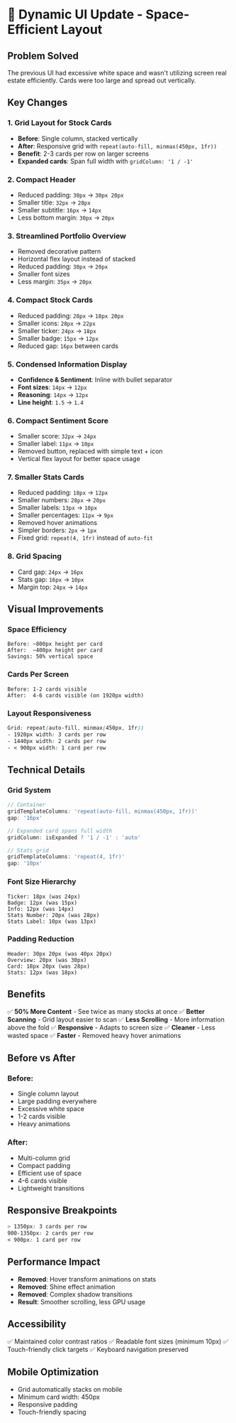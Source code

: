 # 🎯 Dynamic UI Update - Space-Efficient Layout

## Problem Solved
The previous UI had excessive white space and wasn't utilizing screen real estate efficiently. Cards were too large and spread out vertically.

## Key Changes

### 1. **Grid Layout for Stock Cards**
- **Before**: Single column, stacked vertically
- **After**: Responsive grid with `repeat(auto-fill, minmax(450px, 1fr))`
- **Benefit**: 2-3 cards per row on larger screens
- **Expanded cards**: Span full width with `gridColumn: '1 / -1'`

### 2. **Compact Header**
- Reduced padding: `30px` → `30px 20px`
- Smaller title: `32px` → `28px`
- Smaller subtitle: `16px` → `14px`
- Less bottom margin: `30px` → `20px`

### 3. **Streamlined Portfolio Overview**
- Removed decorative pattern
- Horizontal flex layout instead of stacked
- Reduced padding: `30px` → `20px`
- Smaller font sizes
- Less margin: `35px` → `20px`

### 4. **Compact Stock Cards**
- Reduced padding: `28px` → `18px 20px`
- Smaller icons: `28px` → `22px`
- Smaller ticker: `24px` → `18px`
- Smaller badge: `15px` → `12px`
- Reduced gap: `16px` between cards

### 5. **Condensed Information Display**
- **Confidence & Sentiment**: Inline with bullet separator
- **Font sizes**: `14px` → `12px`
- **Reasoning**: `14px` → `12px`
- **Line height**: `1.5` → `1.4`

### 6. **Compact Sentiment Score**
- Smaller score: `32px` → `24px`
- Smaller label: `11px` → `10px`
- Removed button, replaced with simple text + icon
- Vertical flex layout for better space usage

### 7. **Smaller Stats Cards**
- Reduced padding: `18px` → `12px`
- Smaller numbers: `28px` → `20px`
- Smaller labels: `13px` → `10px`
- Smaller percentages: `11px` → `9px`
- Removed hover animations
- Simpler borders: `2px` → `1px`
- Fixed grid: `repeat(4, 1fr)` instead of `auto-fit`

### 8. **Grid Spacing**
- Card gap: `24px` → `16px`
- Stats gap: `16px` → `10px`
- Margin top: `24px` → `14px`

## Visual Improvements

### Space Efficiency
```
Before: ~800px height per card
After:  ~400px height per card
Savings: 50% vertical space
```

### Cards Per Screen
```
Before: 1-2 cards visible
After:  4-6 cards visible (on 1920px width)
```

### Layout Responsiveness
```css
Grid: repeat(auto-fill, minmax(450px, 1fr))
- 1920px width: 3 cards per row
- 1440px width: 2 cards per row
- < 900px width: 1 card per row
```

## Technical Details

### Grid System
```javascript
// Container
gridTemplateColumns: 'repeat(auto-fill, minmax(450px, 1fr))'
gap: '16px'

// Expanded card spans full width
gridColumn: isExpanded ? '1 / -1' : 'auto'

// Stats grid
gridTemplateColumns: 'repeat(4, 1fr)'
gap: '10px'
```

### Font Size Hierarchy
```
Ticker: 18px (was 24px)
Badge: 12px (was 15px)
Info: 12px (was 14px)
Stats Number: 20px (was 28px)
Stats Label: 10px (was 13px)
```

### Padding Reduction
```
Header: 30px 20px (was 40px 20px)
Overview: 20px (was 30px)
Card: 18px 20px (was 28px)
Stats: 12px (was 18px)
```

## Benefits

✅ **50% More Content** - See twice as many stocks at once
✅ **Better Scanning** - Grid layout easier to scan
✅ **Less Scrolling** - More information above the fold
✅ **Responsive** - Adapts to screen size
✅ **Cleaner** - Less wasted space
✅ **Faster** - Removed heavy hover animations

## Before vs After

### Before:
- Single column layout
- Large padding everywhere
- Excessive white space
- 1-2 cards visible
- Heavy animations

### After:
- Multi-column grid
- Compact padding
- Efficient use of space
- 4-6 cards visible
- Lightweight transitions

## Responsive Breakpoints

```css
> 1350px: 3 cards per row
900-1350px: 2 cards per row
< 900px: 1 card per row
```

## Performance Impact

- **Removed**: Hover transform animations on stats
- **Removed**: Shine effect animation
- **Removed**: Complex shadow transitions
- **Result**: Smoother scrolling, less GPU usage

## Accessibility

✅ Maintained color contrast ratios
✅ Readable font sizes (minimum 10px)
✅ Touch-friendly click targets
✅ Keyboard navigation preserved

## Mobile Optimization

- Grid automatically stacks on mobile
- Minimum card width: 450px
- Responsive padding
- Touch-friendly spacing
